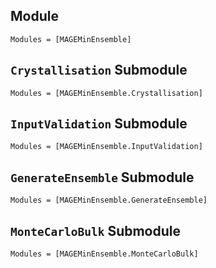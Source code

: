 ## Module
```@autodocs
Modules = [MAGEMinEnsemble]
```

## `Crystallisation` Submodule
```@autodocs
Modules = [MAGEMinEnsemble.Crystallisation]
```

## `InputValidation` Submodule
```@autodocs
Modules = [MAGEMinEnsemble.InputValidation]
```

## `GenerateEnsemble` Submodule
```@autodocs
Modules = [MAGEMinEnsemble.GenerateEnsemble]
```

## `MonteCarloBulk` Submodule
```@autodocs
Modules = [MAGEMinEnsemble.MonteCarloBulk]
```
